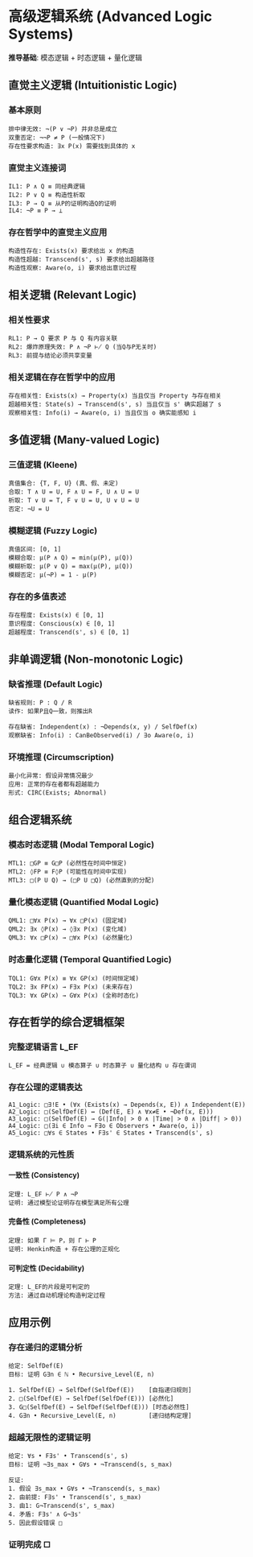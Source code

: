 # 高级逻辑系统 (Advanced Logic Systems)  

**推导基础**: 模态逻辑 + 时态逻辑 + 量化逻辑  

## 直觉主义逻辑 (Intuitionistic Logic)  

### 基本原则  
```  
排中律无效: ¬(P ∨ ¬P) 并非总是成立  
双重否定: ¬¬P ≠ P (一般情况下)  
存在性要求构造: ∃x P(x) 需要找到具体的 x  
```  

### 直觉主义连接词  
```  
IL1: P ∧ Q ≡ 同经典逻辑  
IL2: P ∨ Q ≡ 构造性析取  
IL3: P → Q ≡ 从P的证明构造Q的证明  
IL4: ¬P ≡ P → ⊥  
```  

### 存在哲学中的直觉主义应用  
```  
构造性存在: Exists(x) 要求给出 x 的构造  
构造性超越: Transcend(s', s) 要求给出超越路径  
构造性观察: Aware(o, i) 要求给出意识过程  
```  

## 相关逻辑 (Relevant Logic)  

### 相关性要求  
```  
RL1: P → Q 要求 P 与 Q 有内容关联  
RL2: 爆炸原理失效: P ∧ ¬P ⊬ Q (当Q与P无关时)  
RL3: 前提与结论必须共享变量  
```  

### 相关逻辑在存在哲学中的应用  
```  
存在相关性: Exists(x) → Property(x) 当且仅当 Property 与存在相关  
超越相关性: State(s) → Transcend(s', s) 当且仅当 s' 确实超越了 s  
观察相关性: Info(i) → Aware(o, i) 当且仅当 o 确实能感知 i  
```  

## 多值逻辑 (Many-valued Logic)  

### 三值逻辑 (Kleene)  
```  
真值集合: {T, F, U} (真、假、未定)  
合取: T ∧ U = U, F ∧ U = F, U ∧ U = U  
析取: T ∨ U = T, F ∨ U = U, U ∨ U = U  
否定: ¬U = U  
```  

### 模糊逻辑 (Fuzzy Logic)  
```  
真值区间: [0, 1]  
模糊合取: μ(P ∧ Q) = min(μ(P), μ(Q))  
模糊析取: μ(P ∨ Q) = max(μ(P), μ(Q))  
模糊否定: μ(¬P) = 1 - μ(P)  
```  

### 存在的多值表述  
```  
存在程度: Exists(x) ∈ [0, 1]  
意识程度: Conscious(x) ∈ [0, 1]  
超越程度: Transcend(s', s) ∈ [0, 1]  
```  

## 非单调逻辑 (Non-monotonic Logic)  

### 缺省推理 (Default Logic)  
```  
缺省规则: P : Q / R  
读作: 如果P且Q一致，则推出R  

存在缺省: Independent(x) : ¬Depends(x, y) / SelfDef(x)  
观察缺省: Info(i) : CanBeObserved(i) / ∃o Aware(o, i)  
```  

### 环境推理 (Circumscription)  
```  
最小化异常: 假设异常情况最少  
应用: 正常的存在者都有超越能力  
形式: CIRC(Exists; Abnormal)  
```  

## 组合逻辑系统  

### 模态时态逻辑 (Modal Temporal Logic)  
```  
MTL1: □GP ≡ G□P (必然性在时间中恒定)  
MTL2: ◊FP ≡ F◊P (可能性在时间中实现)  
MTL3: □(P U Q) → (□P U □Q) (必然直到的分配)  
```  

### 量化模态逻辑 (Quantified Modal Logic)  
```  
QML1: □∀x P(x) → ∀x □P(x) (固定域)  
QML2: ∃x ◊P(x) → ◊∃x P(x) (变化域)  
QML3: ∀x □P(x) → □∀x P(x) (必然量化)  
```  

### 时态量化逻辑 (Temporal Quantified Logic)  
```  
TQL1: G∀x P(x) ≡ ∀x GP(x) (时间恒定域)  
TQL2: ∃x FP(x) → F∃x P(x) (未来存在)  
TQL3: ∀x GP(x) → G∀x P(x) (全称时态化)  
```  

## 存在哲学的综合逻辑框架  

### 完整逻辑语言 L_EF  
```  
L_EF = 经典逻辑 ∪ 模态算子 ∪ 时态算子 ∪ 量化结构 ∪ 存在谓词  
```  

### 存在公理的逻辑表达  
```  
A1_Logic: □∃!E • (∀x (Exists(x) → Depends(x, E)) ∧ Independent(E))  
A2_Logic: □(SelfDef(E) ↔ (Def(E, E) ∧ ∀x≠E • ¬Def(x, E)))  
A3_Logic: □(SelfDef(E) → G(|Info| > 0 ∧ |Time| > 0 ∧ |Diff| > 0))  
A4_Logic: □(∃i ∈ Info → F∃o ∈ Observers • Aware(o, i))  
A5_Logic: □∀s ∈ States • F∃s' ∈ States • Transcend(s', s)  
```  

### 逻辑系统的元性质  

#### 一致性 (Consistency)  
```  
定理: L_EF ⊬ P ∧ ¬P  
证明: 通过模型论证明存在模型满足所有公理  
```  

#### 完备性 (Completeness)  
```  
定理: 如果 Γ ⊨ P，则 Γ ⊢ P  
证明: Henkin构造 + 存在公理的正规化  
```  

#### 可判定性 (Decidability)  
```  
定理: L_EF的片段是可判定的  
方法: 通过自动机理论构造判定过程  
```  

## 应用示例  

### 存在递归的逻辑分析  
```  
给定: SelfDef(E)  
目标: 证明 G∃n ∈ ℕ • Recursive_Level(E, n)  

1. SelfDef(E) → SelfDef(SelfDef(E))    [自指递归规则]  
2. □(SelfDef(E) → SelfDef(SelfDef(E))) [必然化]  
3. G□(SelfDef(E) → SelfDef(SelfDef(E))) [时态必然性]  
4. G∃n • Recursive_Level(E, n)         [递归结构定理]  
```  

### 超越无限性的逻辑证明  
```  
给定: ∀s • F∃s' • Transcend(s', s)  
目标: 证明 ¬∃s_max • G∀s • ¬Transcend(s, s_max)  

反证:  
1. 假设 ∃s_max • G∀s • ¬Transcend(s, s_max)  
2. 由前提: F∃s' • Transcend(s', s_max)  
3. 由1: G¬Transcend(s', s_max)  
4. 矛盾: F∃s' ∧ G¬∃s'  
5. 因此假设错误 □  
```  

### 证明完成 □  